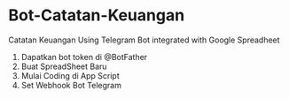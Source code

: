 # Bot-Catatan-Keuangan
Catatan Keuangan Using Telegram Bot integrated with Google Spreadheet
1. Dapatkan bot token di @BotFather
2. Buat SpreadSheet Baru
3. Mulai Coding di App Script
4. Set Webhook Bot Telegram 
